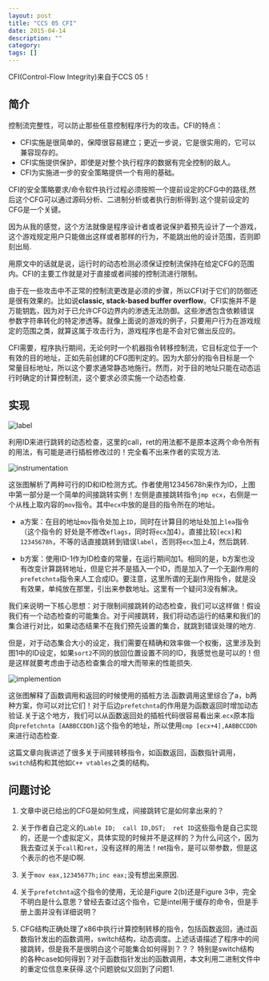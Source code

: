 ```yaml
---
layout: post
title: "CCS 05 CFI"
date: 2015-04-14
description: ""
category: 
tags: []
---
```

CFI(Control-Flow Integrity)来自于CCS 05！

## 简介

控制流完整性，可以防止那些任意控制程序行为的攻击。CFI的特点：

- CFI实施是很简单的，保障很容易建立；更近一步说，它是很实用的，它可以兼容现存的。
- CFI实施提供保护，即使是对整个执行程序的数据有完全控制的敌人。
- CFI为实施进一步的安全策略提供一个有用的基础。

CFI的安全策略要求/命令软件执行过程必须按照一个提前设定的CFG中的路径,然后这个CFG可以通过源码分析、二进制分析或者执行剖析得到.这个提前设定的CFG是一个关键。

因为从我的感觉，这个方法就像是程序设计者或者说保护着预先设计了一个游戏，这个游戏规定用户只能做出这样或者那样的行为，不能跳出他的设计范围，否则即刻出局.

用原文中的话就是说，运行时的动态检测必须保证控制流保持在给定CFG的范围内。CFI的主要工作就是对于直接或者间接的控制流进行限制。

由于在一些攻击中不正常的控制流更改是必须的步骤，所以CFI对于它们的防御还是很有效果的。比如说**classic, stack-based buffer overflow**。CFI实施并不是万能钥匙，因为对于已允许CFG边界内的渗透无法防御。这些渗透包含依赖错误参数字符串转化的特定渗透等。就像上面说的游戏的例子，只要用户行为在游戏规定的范围之类，就算这属于攻击行为，游戏程序也是不会对它做出反应的。

CFI需要，程序执行期间，无论何时一个机器指令转移控制流，它目标定位于一个有效的目的地址，正如先前创建的CFG图判定的。因为大部分的指令目标是一个常量目标地址，所以这个要求通常静态地施行。然而，对于目的地址只能在动态运行时确定的计算控制流，这个要求必须实施一个动态检查.
			
## 实现

![label]({{site.url}}/images/label.png)			 

利用ID来进行跳转的动态检查，这里的call，ret的用法都不是原本这两个命令所有的用法，有可能是进行插桩修改过的！完全看不出来作者的实现方法.

![instrumentation]({{site.url}}/images/instrumentation.png)			 

这张图解析了两种可行的ID和ID检测方式。作者使用12345678h来作为ID，上图中第一部分是一个简单的间接跳转实例！左侧是直接跳转指令`jmp ecx`，右侧是一个从栈上取内容的`mov`指令。其中`ecx`中放的是目的指令所在的地址。

- a方案：在目的地址`mov`指令处加上`ID`，同时在计算目的地址处加上`lea`指令（这个指令的 好处是不修改`eflags`，同时将`ecx`加4）。直接比较`[ecx]`和`12345678h`，不等的话直接跳转到错误`label`，否则将`ecx`加上4，然后跳转.

- b方案：使用ID-1作为ID检查的常量，在运行期间加1。相同的是，b方案也没有改变计算跳转地址，但是它并不是插入一个ID，而是加入了一个无副作用的`prefetchnta`指令来人工合成ID。要注意，这里所谓的无副作用指令，就是没有效果，单纯放在那里，引出来参数地址。这里有一个疑问3没有解决。

我们来说明一下核心思想：对于限制间接跳转的动态检查，我们可以这样做！假设我们有一个动态检查的可能集合。对于间接跳转，我们将动态运行的结果和我们的集合进行对比，如果动态结果不在我们预先设置的集合，就跳到错误处理的地方.

但是，对于动态集合大小的设定，我们需要在精确和效率做一个权衡，这里涉及到图1中的ID设定，如果`sort2`不同的放回位置设置不同的ID，我感觉也是可以的！但是这样就要考虑由于动态检查集合的增大而带来的性能损失.

![implemention]({{site.url}}/images/implemention.png)			 

这张图解释了函数调用和返回的时候使用的插桩方法.函数调用这里综合了a，b两种方案，你可以对比它们！对于后边`prefetchnta`的作用是为函数返回时增加动态验证.关于这个地方，我们可以从函数返回处的插桩代码很容易看出来.`ecx`原本指向`prefetchnta [AABBCCDDh]`这个指令的地址，所以使用`cmp [ecx+4],AABBCCDDh`来进行动态检查.

这篇文章向我讲述了很多关于间接转移指令，如函数返回，函数指针调用，`switch`结构和其他如`C++ vtables`之类的结构。

			 
## 问题讨论

1. 文章中说已给出的CFG是如何生成，间接跳转它是如何拿出来的？

2. 关于作者自己定义的`Lable ID;  call ID,DST;  ret ID`这些指令是自己实现的，还是一个虚拟定义，具体实现的时候并不是这样的？为什么问这个，因为我去查过关于`call`和`ret`，没有这样的用法！ret指令，是可以带参数，但是这个表示的也不是ID啊.

3. 关于`mov eax,12345677h;inc eax;`没有想出来原因.

4. 关于`prefetchnta`这个指令的使用，无论是Figure 2(b)还是Figure 3中，完全不明白是什么意思？曾经去查过这个指令，它是intel用于缓存的命令，但是手册上面并没有详细说明？

5. CFG结构正确处理了x86中执行计算控制转移的指令，包括函数返回，通过函数指针发出的函数调用，switch结构，动态调度。上述话语描述了程序中的间接跳转，但是我不是很明白这个可能集合如何得到？？？ 特别是switch结构的各种case如何得到？对于函数指针发出的函数调用，本文利用二进制文件中的重定位信息来获得.这个问题貌似又回到了问题1.
